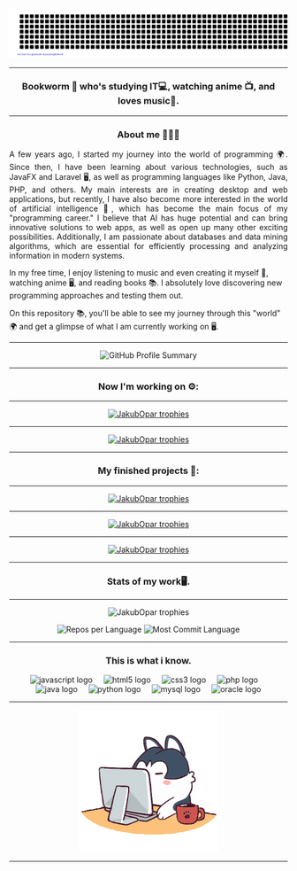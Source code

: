 ###
<div align="center">
  
![Hello](gitartwork.svg)

</div>

---

<h3 align="center">Bookworm 📖 who's studying IT💻, watching anime 📺, and loves music🎵.</h3>

---

<h3 align="center">About me 🙋🏻‍♂️</h3>
<p align="justify">A few years ago, I started my journey into the world of programming 🌍. Since then, I have been learning about various technologies, such as JavaFX and Laravel 🖥️, as well as programming languages like Python, Java, PHP, and others. My main interests are in creating desktop and web applications, but recently, I have also become more interested in the world of artificial intelligence 🤖, which has become the main focus of my "programming career." I believe that AI has huge potential and can bring innovative solutions to web apps, as well as open up many other exciting possibilities. Additionally, I am passionate about databases and data mining algorithms, which are essential for efficiently processing and analyzing information in modern systems.

In my free time, I enjoy listening to music and even creating it myself 🎵, watching anime 🖥️, and reading books 📚. I absolutely love discovering new programming approaches and testing them out. 

On this repository 📚, you'll be able to see my journey through this "world" 🌍 and get a glimpse of what I am currently working on 🖥️.</p>

---

<p align="center">
  <img src="http://github-profile-summary-cards.vercel.app/api/cards/profile-details?username=JakubOpar&theme=discord_old_blurple" alt="GitHub Profile Summary">
</p>

---

<h3 align="center">
  Now I'm working on ⚙️: 
</h3>

---

<p align="center">
  <a href="https://github.com/JakubOpar/myTDL"><img src="https://github-readme-stats.vercel.app/api/pin/?username=JakubOpar&theme=discord_old_blurple&repo=myTDL" alt="JakubOpar trophies"/></a>
</p>

---

<p align="center">
  <a href="https://github.com/JakubOpar/Notes-Tasks-WebApp"><img src="https://github-readme-stats.vercel.app/api/pin/?username=JakubOpar&theme=discord_old_blurple&repo=Notes-Tasks-WebApp" alt="JakubOpar trophies"/></a>
</p>

---

<h3 align="center">
  My finished projects 📄: 
</h3>

---

<p align="center">
  <a href="https://github.com/JakubOpar/projektIT"><img src="https://github-readme-stats.vercel.app/api/pin/?username=JakubOpar&theme=discord_old_blurple&repo=Language-school-website" alt="JakubOpar trophies"/></a>
</p>

---

<p align="center">
  <a href="https://github.com/JakubOpar/systemzarzadzaniapoczta"><img src="https://github-readme-stats.vercel.app/api/pin/?username=JakubOpar&theme=discord_old_blurple&repo=systemzarzadzaniapoczta" alt="JakubOpar trophies"/></a>
</p>

---

<p align="center">
 <a href="https://github.com/JakubOpar/PortalSK"> <img src="https://github-readme-stats.vercel.app/api/pin/?username=JakubOpar&theme=discord_old_blurple&repo=PortalSK" alt="JakubOpar trophies"/></a>
</p>

---

<h3 align="center">Stats of my work🖥️.</h3>

---

<p align="center">
  <img src="https://github-readme-stats.vercel.app/api/top-langs/?username=JakubOpar&theme=discord_old_blurple&layout=compact" alt="JakubOpar trophies"/>
</p>

<p align="center">
  <img src="http://github-profile-summary-cards.vercel.app/api/cards/repos-per-language?username=JakubOpar&theme=discord_old_blurple" alt="Repos per Language">
  <img src="http://github-profile-summary-cards.vercel.app/api/cards/most-commit-language?username=JakubOpar&theme=discord_old_blurple" alt="Most Commit Language">
</p>

---

<h3 align="center">This is what i know.</h3>

<div align="center">
  <img src="https://cdn.jsdelivr.net/gh/devicons/devicon/icons/javascript/javascript-original.svg" height="40" alt="javascript logo"  />
  <img width="12" />
  <img src="https://cdn.jsdelivr.net/gh/devicons/devicon/icons/html5/html5-original.svg" height="40" alt="html5 logo"  />
  <img width="12" />
  <img src="https://cdn.jsdelivr.net/gh/devicons/devicon/icons/css3/css3-original.svg" height="40" alt="css3 logo"  />
  <img width="12" />
  <img src="https://cdn.jsdelivr.net/gh/devicons/devicon/icons/php/php-original.svg" height="40" alt="php logo"  />
  <img width="12" />
  <img src="https://cdn.jsdelivr.net/gh/devicons/devicon/icons/java/java-original.svg" height="40" alt="java logo"  />
  <img width="12" />
  <img src="https://cdn.jsdelivr.net/gh/devicons/devicon/icons/python/python-original.svg" height="40" alt="python logo"  />
  <img width="12" />
  <img src="https://cdn.jsdelivr.net/gh/devicons/devicon/icons/mysql/mysql-original.svg" height="40" alt="mysql logo"  />
  <img width="12" />
  <img src="https://cdn.jsdelivr.net/gh/devicons/devicon/icons/oracle/oracle-original.svg" height="40" alt="oracle logo"  />
</div>

---

<p align="center">
  <img src="angry.gif" alt="angry"/>
</p>

---
